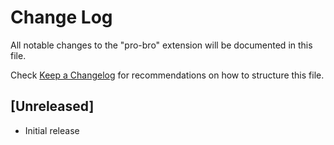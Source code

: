 # Change Log

All notable changes to the "pro-bro" extension will be documented in this file.

Check [Keep a Changelog](http://keepachangelog.com/) for recommendations on how to structure this file.

## [Unreleased]

- Initial release